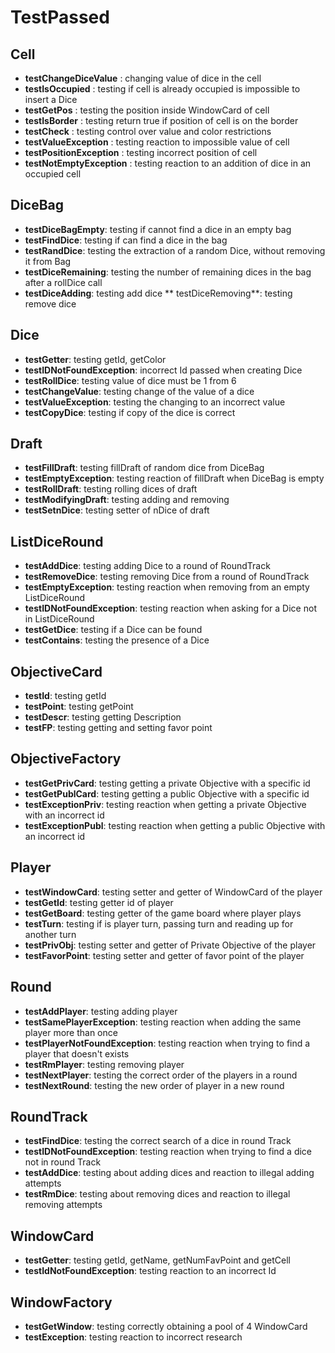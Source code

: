 # TestPassed

## Cell 
* **testChangeDiceValue** : changing value of dice in the cell
* **testIsOccupied** : testing if cell is already occupied is impossible to insert a Dice
* **testGetPos** : testing the position inside WindowCard of cell
* **testIsBorder** : testing return true if position of cell is on the border
* **testCheck** : testing control over value and color restrictions
* **testValueException** : testing reaction to impossible value of cell
* **testPositionException** : testing incorrect position of cell
* **testNotEmptyException** : testing reaction to an addition of dice in an occupied cell

## DiceBag 
* **testDiceBagEmpty**: testing if cannot find a dice in an empty bag
* **testFindDice**: testing if can find a dice in the bag
* **testRandDice**: testing the extraction of a random Dice, without removing it from Bag
* **testDiceRemaining**: testing the number of remaining dices in the bag after a rollDice call
* **testDiceAdding**: testing add dice
** testDiceRemoving**: testing remove dice

## Dice 
* **testGetter**: testing getId, getColor
* **testIDNotFoundException**: incorrect Id passed when creating Dice
* **testRollDice**: testing value of dice must be 1 from 6
* **testChangeValue**: testing change of the value of a dice
* **testValueException**: testing the changing to an incorrect value
* **testCopyDice**: testing if copy of the dice is correct

## Draft 
* **testFillDraft**: testing fillDraft of random dice from DiceBag
* **testEmptyException**: testing reaction of fillDraft when DiceBag is empty
* **testRollDraft**: testing rolling dices of draft
* **testModifyingDraft**: testing adding and removing
* **testSetnDice**: testing setter of nDice of draft

## ListDiceRound 
* **testAddDice**: testing adding Dice to a round of RoundTrack
* **testRemoveDice**: testing removing Dice from a round of RoundTrack
* **testEmptyException**: testing reaction when removing from an empty ListDiceRound
* **testIDNotFoundException**: testing reaction when asking for a Dice not in ListDiceRound
* **testGetDice**: testing if a Dice can be found
* **testContains**: testing the presence of a Dice

## ObjectiveCard 
* **testId**: testing getId
* **testPoint**: testing getPoint
* **testDescr**: testing getting Description
* **testFP**: testing getting and setting favor point

## ObjectiveFactory
* **testGetPrivCard**: testing getting a private Objective with a specific id
* **testGetPublCard**: testing getting a public Objective with a specific id
* **testExceptionPriv**: testing reaction when getting a private Objective with an incorrect id
* **testExceptionPubl**: testing reaction when getting a public Objective with an incorrect id

## Player
* **testWindowCard**: testing setter and getter of WindowCard of the player
* **testGetId**: testing getter id of player
* **testGetBoard**: testing getter of the game board where player plays
* **testTurn**: testing if is player turn, passing turn and reading up for another turn
* **testPrivObj**: testing setter and getter of Private Objective of the player
* **testFavorPoint**: testing setter and getter of favor point of the player

## Round 
* **testAddPlayer**: testing adding player
* **testSamePlayerException**: testing reaction when adding the same player more than once
* **testPlayerNotFoundException**: testing reaction when trying to find a player that doesn't exists
* **testRmPlayer**: testing removing player
* **testNextPlayer**: testing the correct order of the players in a round
* **testNextRound**: testing the new order of player in a new round

## RoundTrack 
* **testFindDice**: testing the correct search of a dice in round Track
* **testIDNotFoundException**: testing reaction when trying to find a dice not in round Track
* **testAddDice**: testing about adding dices and reaction to illegal adding attempts
* **testRmDice**: testing about removing dices and reaction to illegal removing attempts

## WindowCard 
* **testGetter**: testing getId, getName, getNumFavPoint and getCell
* **testIdNotFoundException**: testing reaction to an incorrect Id

## WindowFactory 
* **testGetWindow**: testing correctly obtaining a pool of 4 WindowCard
* **testException**: testing reaction to incorrect research
